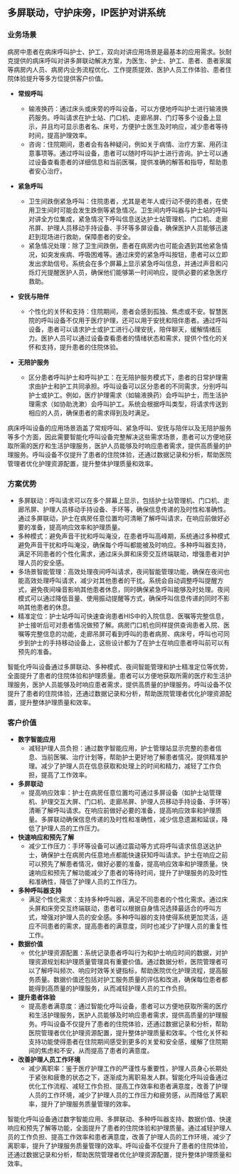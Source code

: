 ## 多屏联动，守护床旁，IP医护对讲系统

### 业务场景 
病房中患者在病床呼叫护士、护工，双向对讲应用场景是最基本的应用需求。狄耐克提供的病床呼叫对讲多屏联动解决方案，为医生、护士、护工、患者、患者家属等病房内人员、病房内业务流程优化、工作提质提效、医护人员工作体验、患者住院体验提升等多方位提供客户价值。

- **常规呼叫**
  - 输液换药：通过床头或床旁的呼叫设备，可以方便地呼叫护士进行输液换药服务。呼叫请求在护士站、门口机、走廊吊屏、门灯等多个设备上显示，并且均可显示患者名、床号，方便护士医生及时响应，减少患者等待时间，提高护理效率。
  - 咨询：住院期间，患者会有各种疑问，例如关于病情、治疗方案、用药注意事项等。通过呼叫设备，患者可以随时呼叫护士进行咨询。护士可以通过设备查看患者的详细信息和当前医嘱，提供准确的解答和指导，帮助患者安心治疗。

- **紧急呼叫**
  - 卫生间跌倒紧急呼叫：住院患者，尤其是老年人或行动不便的患者，在使用卫生间时可能会发生跌倒等紧急情况。卫生间内呼叫器与护士站的呼叫对讲全方位集成，紧急情况下呼叫信息送达护士站管理机、门口机、走廊吊屏、护理人员移动手持设备、手环等多屏设备，确保医护人员能够迅速赶到现场进行救助，保障患者的安全。
  - 紧急情况处理：除了卫生间跌倒，患者在病房内也可能会遇到其他紧急情况，如突发疾病、呼吸困难等。通过床旁的紧急呼叫按钮，患者可以立即发出求助信号。系统会在多个屏幕上显示紧急呼叫信息，并通过声音和闪烁灯光提醒医护人员，确保他们能够第一时间响应，提供必要的紧急医疗救助。

- **安抚与陪伴**
  - 个性化的关怀和支持：住院期间，患者会感到孤独、焦虑或不安。智慧医院的呼叫设备不仅用于医疗护理，还可以用于安抚和陪伴患者。通过呼叫设备，患者可以请求护士或护工进行心理安抚，陪伴聊天，缓解情绪压力。医护人员可以通过设备查看患者的情绪状态和需求，提供个性化的关怀和支持，提升患者的住院体验。

- **无陪护服务**
  - 区分患者呼叫护士和呼叫护工：在无陪护服务模式下，患者的日常护理需求由护士和护工共同承担。呼叫设备可以区分患者的不同需求，分别呼叫护士或护工。例如，医疗护理需求（如输液换药）会呼叫护士，而生活护理需求（如协助洗漱）会呼叫护工。系统会根据呼叫类型，将请求传送到相应的人员，确保患者的需求得到及时满足。

病床呼叫设备的应用场景涵盖了常规呼叫、紧急呼叫、安抚与陪伴以及无陪护服务等多个方面，因此需要智能化呼叫设备完整解决这些需求场景，患者可以方便地获取所需的医疗和生活护理服务，医护人员能够及时响应患者需求，提供高质量的护理服务。呼叫设备不仅提升了患者的住院体验，还通过数据记录和分析，帮助医院管理者优化护理资源配置，提升整体护理质量和效率。

### 方案优势
- 多屏联动：呼叫请求可以在多个屏幕上显示，包括护士站管理机、门口机、走廊吊屏、护理人员移动手持设备、手环等，确保信息传递的及时性和准确性。通过多屏联动，护士在病房任意位置均可清晰了解呼叫请求，在响应前做好必要的准备，提高响应效率和护理质量。
- 多种模式：避免声音干扰和呼叫淹没，在患者呼叫高峰期，系统通过多种模式避免声音干扰和呼叫淹没，确保每个呼叫都能被及时响应。多种呼叫器支持，满足不同患者的个性化需求，通过床头屏和床旁交互终端联动，增强患者对护理人员的安全感。
- 多场景智能管理：高效处理夜间呼叫请求，夜间智能管理功能，确保在夜间也能高效处理呼叫请求，减少对其他患者的干扰。系统会自动调整呼叫提醒方式，避免夜间噪音影响其他患者休息，同时确保紧急呼叫能够及时处理。夜间模式可以通过降低音量、使用振动提醒等方式，确保呼叫信息传递的同时不影响其他患者的休息。
- 精准定位：护士站呼叫可快速查询患者HIS中的入院信息、医嘱等完整信息，护士接听后可对患者情况做预了解。病房门口机也同样提供查询患者入院、医嘱等完整信息的功能，走廊吊屏可看到呼叫的患者病房、病床号，呼叫也可同步到护士的手持移动设备上，这些设计都为了在护士在响应患者呼叫前可以有预先的准备。

智能化呼叫设备通过多屏联动、多种模式、夜间智能管理和护士精准定位等优势，全面提升了患者的住院体验和护理质量。患者可以方便地获取所需的医疗和生活护理服务，医护人员能够及时响应患者需求，提供高质量的护理服务。呼叫设备不仅提升了患者的住院体验，还通过数据记录和分析，帮助医院管理者优化护理资源配置，提升整体护理质量和效率。

### 客户价值 
- **数字智能应用**
  - 减轻护理人员负担：通过数字智能应用，护士管理站显示完整的患者信息、当前医嘱、治疗计划等，帮助护士更好地了解患者情况，提供精准护理。减少了护理人员在信息获取和处理上的时间和精力，减轻了工作负担，提高了工作效率。
- **多屏联动**
  - 提高响应效率：护士在病房任意位置均可通过多屏设备（如护士站管理机、护理交互大屏、门口机、走廊吊屏、护理人员移动手持设备、手环等）清晰了解呼叫请求。在响应前做好必要的准备，提高响应效率和护理质量。多屏联动确保信息传递的及时性和准确性，减少信息遗漏和延误，降低了护理人员的工作压力。
- **快速响应和预先了解**
  - 减少工作压力：手环等设备可以通过震动等方式将呼叫请求信息送达护士，确保护士在病房内任意地点都能快速获知呼叫请求。护士在响应之前可以预先了解患者情况，做好必要的准备，提高响应效率和护理质量。快速响应和预先了解功能减少了患者的等待时间，提升了护理服务的及时性和准确性，降低了护理人员的工作压力。
- **多种呼叫器支持**
  - 满足个性化需求：支持多种呼叫器，满足不同患者的个性化需求。通过床头屏和床旁交互终端联动，患者可以根据自身情况选择最适合的呼叫方式，增强对护理人员的安全感。多种呼叫器的支持使得系统更加灵活，适应不同患者的需求，提高患者的满意度，同时也减少了护理人员的重复性工作。
- **数据价值**
  - 优化护理资源配置：系统记录患者呼叫行为和护士响应时间的数据，对护理资源规划和护理质量管理具有重要价值。通过数据分析，医院管理者可以了解呼叫频次、响应时效等关键指标，帮助医院优化护理流程，提高服务质量。数据价值还包括对护工服务质量的评估和改进，确保每位患者都能得到高质量的护理服务，从而减轻护理人员的工作负担。
- **提升患者体验**
  - 提高患者满意度：通过智能化呼叫设备，患者可以方便地获取所需的医疗和生活护理服务，医护人员能够及时响应患者需求，提供高质量的护理服务。呼叫设备不仅提升了患者的住院体验，还通过数据记录和分析，帮助医院管理者优化护理资源配置，提升整体护理质量和效率。个性化关怀和支持功能使得患者在住院期间感受到更多的关爱和安全感，缓解了住院期间的焦虑和不安，从而提高了患者的满意度。
- **改善护理人员工作环境**
  - 减少离职率：鉴于医疗护理工作的严谨性与重要性，护理人员身心长期处于紧张和疲惫的状态之下，逐渐成为离职易发人群。智能化呼叫设备通过优化工作流程、减轻工作负担、提高工作效率和患者满意度，改善了护理人员的工作环境，减少了护理人员的工作压力和疲劳感，从而降低了离职率，提升了护理服务质量管理的效率。

智能化呼叫设备通过数字智能应用、多屏联动、多种呼叫器支持、数据价值、快速响应和预先了解等功能，全面提升了患者的住院体验和护理质量。通过减轻护理人员的工作负担、提高工作效率和患者满意度，改善了护理人员的工作环境，减少了离职率，提升了护理服务质量管理的效率。呼叫设备不仅提升了患者的住院体验，还通过数据记录和分析，帮助医院管理者优化护理资源配置，提升整体护理质量和效率。